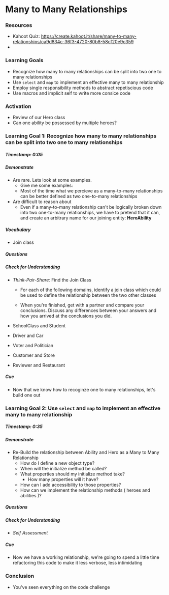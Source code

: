 # Many to Many Relationships


### Resources
* Kahoot Quiz: https://create.kahoot.it/share/many-to-many-relationships/ca9d834c-36f3-4720-80b8-58cf20e9c359
* 


### Learning Goals

* Recognize how many to many relationships can be split into two one to many relationships
* Use `select` and `map` to implement an effective many to many relationship
* Employ single responsibility methods to abstract repetiscious code
* Use macros and implicit self to write more consice code



### Activation

* Review of our Hero class
* Can one ability be possessed by multiple heroes?



### Learning Goal 1: Recognize how many to many relationships can be split into two one to many relationships

##### Timestamp: 0:05

##### Demonstrate
* Are rare. Lets look at some examples.
  * Give me some examples:
  * Most of the time what we percieve as a many-to-many relationships can be better defined as two one-to-many relationships
* Are difficult to reason about
  - Even if a many-to-many relationship can't be logically broken down into two one-to-many relationships, we have to pretend that it can, and create an arbitrary name for our joining entity: **HeroAbility**

##### Vocabulary
* Join class

##### Questions 

##### Check for Understanding
* *Think-Pair-Share:* Find the Join Class

  * For each of the following domains, identify a join class which could be used to define the relationship between the two other classes

  * When you're finished, get with a partner and compare your conclusions. Discuss any differences between your answers and how you arrived at the conclusions you did.

* SchoolClass and Student

* Driver and Car

* Voter and Politician

* Customer and Store

* Reviewer and Restaurant

##### Cue
* Now that we know how to recoginze one to many relationships, let's build one out



### Learning Goal 2: Use `select` and `map` to implement an effective many to many relationship

##### Timestamp: 0:35

##### Demonstrate

- Re-Build the relationship between Ability and Hero as a Many to Many Relationship
  - How do I define a new object type?
  - When will the initialize method be called?
  - What properties should my initialize method take?
    - How many properties will it have?
  - How can I add accessibility to those properties?
  - How can we implement the relationship methods ( heroes and abilities )?

##### Questions 

##### Check for Understanding

- *Self Assessment*

##### Cue

- Now we have a working relationship, we're going to spend a little time refactoring this code to make it less verbose, less intimidating



### Conclusion 
* You've seen everything on the code challenge

